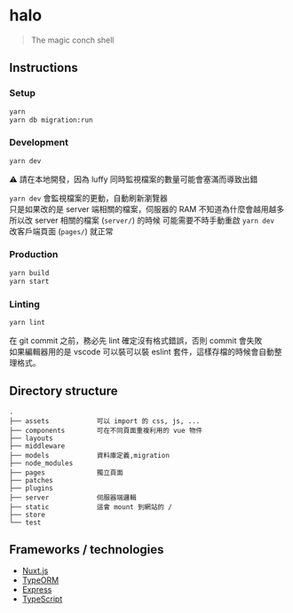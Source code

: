 # halo

> The magic conch shell

## Instructions

### Setup
``` bash
yarn
yarn db migration:run
```

### Development
```bash
yarn dev
```

⚠ 請在本地開發，因為 luffy 同時監視檔案的數量可能會塞滿而導致出錯

`yarn dev` 會監視檔案的更動，自動刷新瀏覽器 \
只是如果改的是 server 端相關的檔案，伺服器的 RAM 不知道為什麼會越用越多 \
所以改 server 相關的檔案 (`server/`) 的時候 可能需要不時手動重啟 `yarn dev` \
改客戶端頁面 (`pages/`) 就正常

### Production
```bash
yarn build
yarn start
```

### Linting
```bash
yarn lint
```
在 git commit 之前，務必先 lint 確定沒有格式錯誤，否則 commit 會失敗 \
如果編輯器用的是 vscode 可以裝可以裝 eslint 套件，這樣存檔的時候會自動整理格式。

## Directory structure
```
.
├── assets            可以 import 的 css, js, ...
├── components        可在不同頁面重複利用的 vue 物件
├── layouts
├── middleware
├── models            資料庫定義,migration
├── node_modules
├── pages             獨立頁面
├── patches
├── plugins
├── server            伺服器端邏輯
├── static            這會 mount 到網站的 /
├── store
└── test
```

## Frameworks / technologies

* [Nuxt.js](https://nuxtjs.org/)
* [TypeORM](https://typeorm.io/#/)
* [Express](https://expressjs.com/)
* [TypeScript](https://www.typescriptlang.org/)

